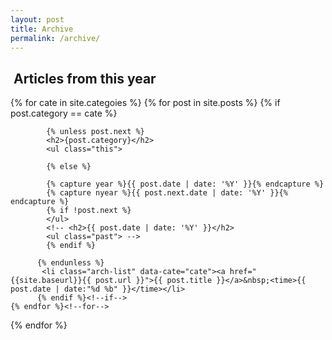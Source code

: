 ```yaml
---
layout: post
title: Archive
permalink: /archive/
---
```


<section id="archive">
<h2><i class="fa fa-file-archive-o"></i>&nbsp;Articles from this year</h2>

{% for cate in site.categoies %}
    {% for post in site.posts %}
          {% if post.category == cate %}

            {% unless post.next %}
            <h2>{post.category}</h2>
            <ul class="this">

            {% else %}

            {% capture year %}{{ post.date | date: '%Y' }}{% endcapture %}
            {% capture nyear %}{{ post.next.date | date: '%Y' }}{% endcapture %}
            {% if !post.next %}
            </ul>
            <!-- <h2>{{ post.date | date: '%Y' }}</h2>
            <ul class="past"> -->
            {% endif %}

          {% endunless %}
           <li class="arch-list" data-cate="cate"><a href="{{site.baseurl}}{{ post.url }}">{{ post.title }}</a>&nbsp;<time>{{ post.date | date:"%d %b" }}</time></li>
          {% endif %}<!--if-->
    {% endfor %}<!--for-->
  </ul>
{% endfor %}
</section>

<script type="text/javascript">
  (function(){
    console.log('호우 achieve')
    console.log($('li.arch-list'))

  })()
</script>

<!-- <section id="archive">
<h2><i class="fa fa-file-archive-o"></i>&nbsp;Articles from this year</h2>

{% for post in site.posts %}
  {% unless post.next %}
  <ul class="this">
  {% else %}
  {% capture year %}{{ post.date | date: '%Y' }}{% endcapture %}
  {% capture nyear %}{{ post.next.date | date: '%Y' }}{% endcapture %}
  {% if (year != nyear && cate ! = ncate) %}
  </ul>
  <h2>{{ post.date | date: '%Y' }}</h2>
  <ul class="past">
  {% endif %}
  {% endunless %}
 <li class="arch-list" data-cate="{{post.category}}"><a href="{{site.baseurl}}{{ post.url }}">{{ post.title }}</a>&nbsp;<time>{{ post.date | date:"%d %b" }}</time></li>
 {% endfor %}
  </ul>

</section> -->
